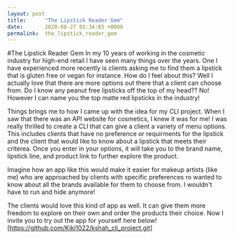 ```yaml
---
layout: post
title:      "The Lipstick Reader Gem"
date:       2020-08-27 03:34:03 +0000
permalink:  the_lipstick_reader_gem
---
```



#The Lipstick Reader Gem
In my 10 years of working in the cosmetic industry for high-end retail I have seen many things over the years. One I have experienced more recently is clients asking me to find them a lipstick that is gluten free or vegan for instance. How do I feel about this? Well I actually love that there are more options out there that a client can choose from.  Do I know any peanut free lipsticks off the top of my head?? No! However I can name you the top matte red lipsticks in the industry!

Things brings me to how I came up with the idea for my CLI project. When I saw that there was an API website for cosmetics, I knew it was for me! I was really thrilled to create a CLI that can give a client a variety of menu options. This includes clients that have no preference or requirments for the lipstick and the client that would like to know about a lipstick that meets their criterea.  Once you enter in your options, it will take you to the brand name, lipstick line, and product link to further explore the product. 

Imagine how an app like this would make it easier for makeup artists (like me) who are approached by clients with specific preferences ro wanted to know about all the brands available for them to choose from. I wouldn't have to run and hide anymore!

The clients would love this kind of app as well. It can give them more freedom to explore on their own and order the products their choice. Now I invite you to try out the app for yourself here below!
[https://github.com/Kiki1022/kshah_cli_project.git]
